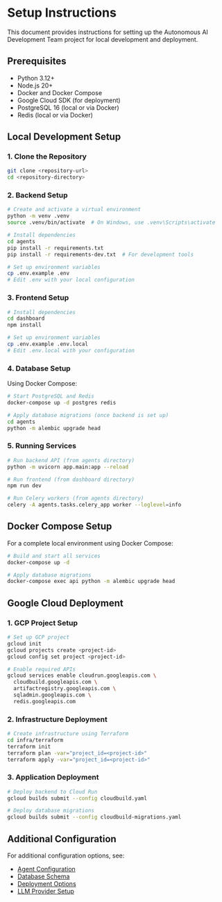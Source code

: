 # Setup Instructions

This document provides instructions for setting up the Autonomous AI Development Team project for local development and deployment.

## Prerequisites

- Python 3.12+
- Node.js 20+
- Docker and Docker Compose
- Google Cloud SDK (for deployment)
- PostgreSQL 16 (local or via Docker)
- Redis (local or via Docker)

## Local Development Setup

### 1. Clone the Repository

```bash
git clone <repository-url>
cd <repository-directory>
```

### 2. Backend Setup

```bash
# Create and activate a virtual environment
python -m venv .venv
source .venv/bin/activate  # On Windows, use .venv\Scripts\activate

# Install dependencies
cd agents
pip install -r requirements.txt
pip install -r requirements-dev.txt  # For development tools

# Set up environment variables
cp .env.example .env
# Edit .env with your local configuration
```

### 3. Frontend Setup

```bash
# Install dependencies
cd dashboard
npm install

# Set up environment variables
cp .env.example .env.local
# Edit .env.local with your configuration
```

### 4. Database Setup

Using Docker Compose:

```bash
# Start PostgreSQL and Redis
docker-compose up -d postgres redis

# Apply database migrations (once backend is set up)
cd agents
python -m alembic upgrade head
```

### 5. Running Services

```bash
# Run backend API (from agents directory)
python -m uvicorn app.main:app --reload

# Run frontend (from dashboard directory)
npm run dev

# Run Celery workers (from agents directory)
celery -A agents.tasks.celery_app worker --loglevel=info
```

## Docker Compose Setup

For a complete local environment using Docker Compose:

```bash
# Build and start all services
docker-compose up -d

# Apply database migrations
docker-compose exec api python -m alembic upgrade head
```

## Google Cloud Deployment

### 1. GCP Project Setup

```bash
# Set up GCP project
gcloud init
gcloud projects create <project-id>
gcloud config set project <project-id>

# Enable required APIs
gcloud services enable cloudrun.googleapis.com \
  cloudbuild.googleapis.com \
  artifactregistry.googleapis.com \
  sqladmin.googleapis.com \
  redis.googleapis.com
```

### 2. Infrastructure Deployment

```bash
# Create infrastructure using Terraform
cd infra/terraform
terraform init
terraform plan -var="project_id=<project-id>"
terraform apply -var="project_id=<project-id>"
```

### 3. Application Deployment

```bash
# Deploy backend to Cloud Run
gcloud builds submit --config cloudbuild.yaml

# Deploy database migrations
gcloud builds submit --config cloudbuild-migrations.yaml
```

## Additional Configuration

For additional configuration options, see:

- [Agent Configuration](./configuration/agents.md)
- [Database Schema](./database/schema.md)
- [Deployment Options](./deployment/options.md)
- [LLM Provider Setup](./configuration/llm-providers.md)

